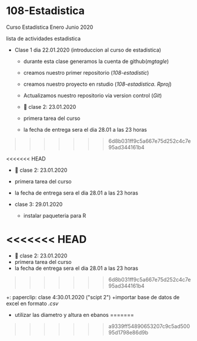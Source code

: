 # 108-Estadistica
Curso Estadística Enero Junio 2020

lista de actividades estadistica

+ Clase 1 dia 22.01.2020 (introduccion al curso de estadistica)
   + durante esta clase generamos la cuenta de github(*mgtagle*)
   + creamos nuestro primer repositorio (*108-estadistic*)
   + creamos nuestro proyecto en rstudio (*108-estadistica. Rproj*)
   + Actualizamos nuestro repositorio via version control (*Git*)
   
   + :paperclip: clase 2: 23.01.2020
   + primera tarea del curso
   + la fecha de entrega sera el dia 28.01 a las 23 horas
>>>>>>> 6d8b031ff9c5a667e75d252c4c7e95ad344161b4

<<<<<<< HEAD
   + :paperclip: clase 2: 23.01.2020
 
   + primera tarea del curso
   + la fecha de entrega sera el dia 28.01 a las 23 horas
   
   + clase 3: 29.01.2020
     + instalar paqueteria para R
     
     
<<<<<<< HEAD
=======
+ :paperclip: clase 2: 23.01.2020
+ primera tarea del curso
+ la fecha de entrega sera el dia 28.01 a las 23 horas
>>>>>>> 6d8b031ff9c5a667e75d252c4c7e95ad344161b4

 +: paperclip: clase 4:30.01.2020 ("scipt 2")
  +importar base de datos de excel en formato *.csv*
  + utilizar las diametro y altura en ebanos
=======
>>>>>>> a9339ff54890653207c9c5ad50095d1798e86d9b
